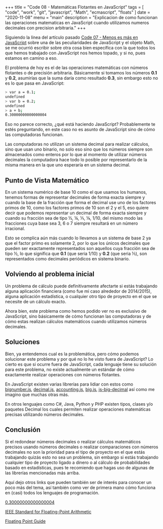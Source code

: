 +++
title = "Code 08 - Matemáticas Flotantes en JavaScript"
tags = [
	"code",
	"work",
	"git",
	"javascript",
	"Math",
	"ecmascript",
	"floats"
]
date = "2020-11-08"
menu = "main"
description = "Explicacion de como funcionan las operaciones matematicas en JavaScript cuando utilizamos numeros decimales con precision arbitraria."
+++

Siguiendo la línea del artículo pasado [Code 07 - Menos es más en JavaScript](https://tavomoya.dev/post/code07-menos-es-mas-javascript/) sobre una de las peculiaridades de JavaScript y el objeto Math, se me ocurrió escribir sobre otra cosa bien específica con la que todos los que hemos trabajado con JavaScript nos hemos topado, y si no, pues estamos en camino a eso.

El problema de hoy es el de las operaciones matemáticas con números flotantes o de precisión arbitraria. Básicamente si tomamos los números __0.1__ y __0.2__, asumirías que la suma daría como resultado __0.3__, sin embargo esto no es lo que pasa en JavaScript:

```bash 
> var a = 0.1;
undefined
> var b = 0.2;
undefined
> a + b;
0.30000000000000004
```

Eso no parece correcto, ¿qué está haciendo JavaScript? Probablemente te estés preguntando, en este caso no es asunto de JavaScript sino de cómo las computadoras funcionan. 

Las computadoras no utilizan un sistema decimal para realizar cálculos, sino que usan uno binario, no solo eso sino que los números siempre son almacenados como enteros por lo que al momento de utilizar números decimales la computadora hace todo lo posible por representarlo de la misma manera en la que uno esperaría en un sistema decimal.

## Punto de Vista Matemático

En un sistema numérico de base 10 como el que usamos los humanos, tenemos formas de representar decimales de forma exacta siempre y cuando la base de la fracción que forma el decimal use uno de los factores primos de 10, como los factores primos de 10 son el 2 y el 5, eso quiere decir que podemos representar un decimal de forma exacta siempre y cuando su fracción sea de tipo ½, ¼, ⅕, ⅛, 1/10, del mismo modo las fracciones cuya base sea 3, 6 o 7 siempre resultará en un número irracional.

Esto se complica aún más cuando lo llevamos a un sistema de base 2 ya que el factor primo es solamente 2, por lo que los únicos decimales que pueden ser exactamente representados son aquellos cuya fracción sea de tipo ½, lo que significa que __0.1__ (que seria 1/10) y __0.2__ (que seria ⅕), son representados como decimales periódicos en sistema binario.

## Volviendo al problema inicial

Un problema de cálculo puede definitivamente afectarte si estás trabajando alguna aplicación financiera (como fue mi caso alrededor de 2014/2015), alguna aplicación estadística, o cualquier otro tipo de proyecto en el que se necesite de un cálculo exacto. 

Ahora bien, este problema como hemos podido ver no es exclusivo de JavaScript, sino básicamente de cómo funcionan las computadoras y de cómo estas realizan cálculos matemáticos cuando utilizamos números decimales. 

## Soluciones

Bien, ya entendemos cual es la problemática, pero cómo podemos solucionar este problema y por qué no lo he visto fuera de JavaScript? Lo cierto es que si ocurre fuera de JavaScript, cada lenguaje tiene su solución para este problema, no existe actualmente un estándar de cómo exactamente realizar operaciones con números flotantes. 

En JavaScript existen varias librerías para lidiar con estos como [bignumber.js](https://github.com/MikeMcl/bignumber.js), [decimal.js](https://github.com/MikeMcl/decimal.js), [accounting.js](https://github.com/openexchangerates/accounting.js), [big.js](https://github.com/MikeMcl/big.js), [js-big-decimal](https://github.com/royNiladri/js-big-decimal) así como me imagino que muchas otras más.

En otros lenguajes como C#, Java, Python y PHP existen tipos, clases y/o paquetes Decimal los cuales permiten realizar operaciones matemáticas precisas utilizando números decimales. 

## Conclusión

Si el redondear números decimales o realizar cálculos matemáticos precisos usando números decimales o realizar comparaciones con números decimales no son la prioridad para el tipo de proyecto en el que estás trabajando quizás esto no sea un problema, sin embargo si estás trabajando cualquier tipo de proyecto ligado a dinero o al cálculo de probabilidades basado en estadísticas, pues te recomiendo que hagas uso de algunas de las librerías mencionadas más arriba.

Aquí dejo otros links que pueden también ser de interés para conocer un poco más del tema, así también como ver de primera mano cómo funciona en (casi) todos los lenguajes de programación. 

[0.30000000000000004](https://0.30000000000000004.com/)

[IEEE Standard for Floating-Point Arithmetic](https://standards.ieee.org/standard/754-2008.html)

[Floating Point Guide](https://floating-point-gui.de/)
